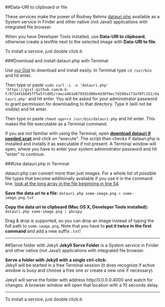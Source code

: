 ##Data-URI to clipboard or file

These services make the power of Rodney Rehms [datauri.php](https://gist.github.com/rodneyrehm/1372758/) available as a System service in Finder and other native (not Java!) applications with integrated file browser.

When you have Developer Tools installed, use **Data-URI to clipboard**, otherwise create a textfile next to the selected image with **Data-URI to file**.

To install a service, just double click it.


###Download and install datauri.php with Terminal

Use [our Gist](https://gist.github.com/A-G-F/972441b645ff5e57cd05/raw/a461e8793d1d80e4d30f6ec7d280a173a70fc152/datauri.php) to download and install easily:
In Terminal type
`cd /usr/bin`
and hit enter.

Then type or paste
`sudo curl -L -o 'datauri.php' 'https://gist.github.com/A-G-F/972441b645ff5e57cd05/raw/a461e8793d1d80e4d30f6ec7d280a173a70fc152/datauri.php'`
and hit enter. You will be asked for your administrator password to grant permission for downloading to that directory. 
Type it (will not be visible) and hit enter.

Then type or paste
`chmod ugo+rx /usr/bin/datauri.php`
and hit enter. This makes the file executable as a Terminal command.

If you are not familiar with using the Terminal, open **[download datauri if needed.scpt](https://github.com/A-G-F/ML-Scripts/blob/master/Services/download%20datauri%20if%20needed.scpt)** and click on "execute". The script then checks if datauri.php is installed and installs it as executable if not present. A Terminal window will open, where you have to enter your system administrator password and hit "enter" to continue.


###Use datauri.php in Terminal

datauri.php can convert more than just images. For a whole list of possible file types that become additionally available if you use it in the command line, [look at the long array in the file beginning in line 54](https://gist.github.com/A-G-F/972441b645ff5e57cd05).

**Save the data uri to a file:** 
`datauri.php some-image.png > some-image.png.txt`

**Copy the data uri to clipboard (Mac OS X, Developer Tools installed):** 
`datauri.php some-image.png | pbcopy`


Drag & drop is supported, so you can drop an image instead of typing the full path to `some-image.png`. Note that you have to **put it twice in the first command** and add a new suffix `.txt`!

<hr>

##Serve folder with Jekyll
**Jekyll Serve Folder** is a System service in Finder and other native (not Java!) applications with integrated file browser.

**Serve a folder with Jekyll with a single ctrl-click:**  
Jekyll will be started in a free Terminal session (it does recognize if active window is busy and choose a free one or create a new one if necessary).

Jekyll will serve the folder with address http//0.0.0.0:4000 and watch for changes. A browser window will open that location with a 10 seconds delay. 

<hr>

To install a service, just double click it.
